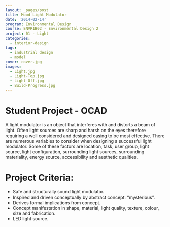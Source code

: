 ```yaml
---
layout: _pages/post
title: Mood Light Modulator
date: '2014-02-14'
program: Environmental Design
course: ENVR1B02 - Environmental Design 2
project: 01 - Light
categories:
  - interior-design
tags:
  - industrial design
  - model
cover: cover.jpg
images:
  - Light.jpg
  - Light-Top.jpg
  - Light-Off.jpg
  - Build-Progress.jpg
---
```

# Student Project - OCAD
A light modulator is an object that interferes with and distorts a beam of light. Often light sources are sharp and harsh on the eyes therefore requiring a well considered and designed casing to be most effective. There are numerous variables to consider when designing a successful light modulator. Some of these factors are location, task, user group, light source, light configuration, surrounding light sources, surrounding materiality, energy source, accessibility and aesthetic qualities.

# Project Criteria:
* Safe and structurally sound light modulator.
* Inspired and driven conceptually by abstract concept: “mysterious”.
* Derives formal implications from concept.
* Concept manifestation in shape, material, light quality, texture, colour, size and fabrication.
* LED light source.
